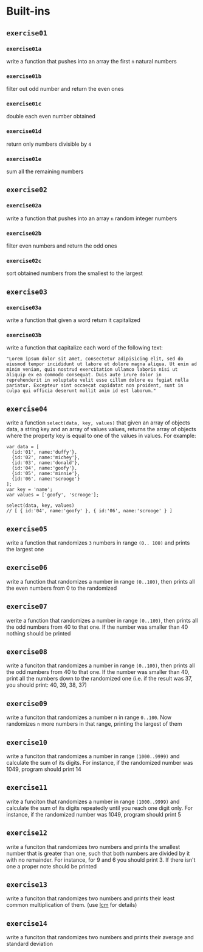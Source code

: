 # Built-ins

## `exercise01`

### `exercise01a`

write a function that pushes into an array the first `n` natural numbers

### `exercise01b`

filter out odd number and return the even ones

### `exercise01c`

double each even number obtained

### `exercise01d`

return only numbers divisible by `4`

### `exercise01e`

sum all the remaining numbers

## `exercise02`

### `exercise02a`

write a function that pushes into an array `n` random integer numbers

### `exercise02b`

filter even numbers and return the odd ones

### `exercise02c`

sort obtained numbers from the smallest to the largest

## `exercise03`

### `exercise03a`

write a function that given a word return it capitalized

### `exercise03b`

write a function that capitalize each word of the following text:

    "Lorem ipsum dolor sit amet, consectetur adipisicing elit, sed do eiusmod tempor incididunt ut labore et dolore magna aliqua. Ut enim ad minim veniam, quis nostrud exercitation ullamco laboris nisi ut aliquip ex ea commodo consequat. Duis aute irure dolor in reprehenderit in voluptate velit esse cillum dolore eu fugiat nulla pariatur. Excepteur sint occaecat cupidatat non proident, sunt in culpa qui officia deserunt mollit anim id est laborum."

## `exercise04`

write a function `select(data, key, values)` that given an array of objects data, a string key and an array of values values, returns the array of objects where the property key is equal to one of the values in values. For example:

    var data = [
      {id:'01', name:'duffy'},
      {id:'02', name:'michey'},
      {id:'03', name:'donald'},
      {id:'04', name:'goofy'},
      {id:'05', name:'minnie'},
      {id:'06', name:'scrooge'}
    ];
    var key = 'name';
    var values = ['goofy', 'scrooge'];

    select(data, key, values)
    // [ { id:'04', name:'goofy' }, { id:'06', name:'scrooge' } ]



## `exercise05`

write a function that randomizes `3` numbers in range `(0.. 100)` and prints the largest one

## `exercise06`

write a function that randomizes a number in range `(0..100)`, then prints all the even numbers from 0 to the randomized

## `exercise07`

werite a function that randomizes a number in range `(0..100)`, then prints all the odd numbers from 40 to that one. If the number was smaller than 40 nothing should be printed

## `exercise08`

write a funciton that randomizes a number in range `(0..100)`, then prints all the odd numbers from 40 to that one. If the number was smaller than 40, print all the numbers down to the randomized one (i.e. if the result was 37, you should print: 40, 39, 38, 37)

## `exercise09`

write a funciton that randomizes a number n in range `0..100`. Now randomizes `n` more numbers in that range, printing the largest of them

## `exercise10`

write a funciton that randomizes a number in range `(1000..9999)` and calculate the sum of its digits. For instance, if the randomized number was 1049, program should print 14


## `exercise11`

write a funciton that randomizes a number in range `(1000..9999)` and calculate the sum of its digits repeatedly until you reach one digit only. For instance, if the randomized number was 1049, program should print 5

## `exercise12`

write a funciton that randomizes two numbers and prints the smallest number that is greater than one, such that both numbers are divided by it with no remainder. For instance, for 9 and 6 you should print 3. If there isn't one a proper note should be printed

## `exercise13`

write a funciton that randomizes two numbers and prints their least common multiplication of them. (use [lcm](http://en.wikipedia.org/wiki/Least_common_multiple) for details)

## `exercise14`

write a funciton that randomizes two numbers and prints their average and standard deviation

